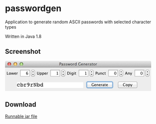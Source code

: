 passwordgen
===========

Application to generate random ASCII passwords with selected character types

Written in Java 1.8

Screenshot
----------

![Screenshot](passwordgen.png)

Download
--------

[Runnable jar file](https://www.dropbox.com/s/0ydregioanvjtmy/passwordgen.jar?dl=0)
